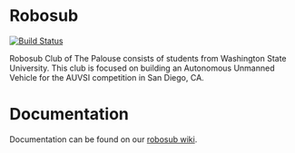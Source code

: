 # Robosub

[![Build Status](https://travis-ci.org/PalouseRobosub/robosub.svg?branch=master)](https://travis-ci.org/PalouseRobosub/robosub)

Robosub Club of The Palouse consists of students from Washington State University. This club is focused on building an Autonomous Unmanned Vehicle for the AUVSI competition in San Diego, CA.

# Documentation
Documentation can be found on our [robosub wiki](http://robosub.eecs.wsu.edu/wiki/start).
